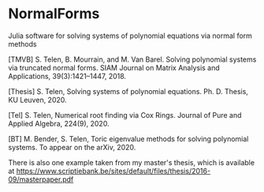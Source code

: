 # NormalForms
Julia software for solving systems of polynomial equations via normal form methods




[TMVB] S. Telen, B. Mourrain, and M. Van Barel. Solving polynomial systems via truncated normal forms. SIAM Journal on Matrix Analysis and Applications, 39(3):1421–1447, 2018.

[Thesis] S. Telen, Solving systems of polynomial equations. Ph. D. Thesis, KU Leuven, 2020.

[Tel] S. Telen, Numerical root finding via Cox Rings. Journal of Pure and Applied Algebra, 224(9), 2020. 

[BT] M. Bender, S. Telen, Toric eigenvalue methods for solving polynomial systems. To appear on the arXiv, 2020.

There is also one example taken from my master's thesis, which is available at https://www.scriptiebank.be/sites/default/files/thesis/2016-09/masterpaper.pdf
